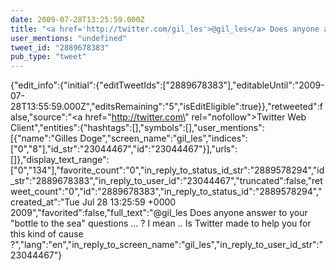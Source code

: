 ```yaml
---
date: 2009-07-28T13:25:59.000Z
title: "<a href='http://twitter.com/gil_les'>@gil_les</a> Does anyone answer to your bottle to the sea questions ... ? I mean .. Is Twitter made to help you for this kind of cause ?″"
user_mentions: "undefined"
tweet_id: "2889678383"
pub_type: "tweet"
---
```

{"edit_info":{"initial":{"editTweetIds":["2889678383"],"editableUntil":"2009-07-28T13:55:59.000Z","editsRemaining":"5","isEditEligible":true}},"retweeted":false,"source":"<a href=\"http://twitter.com\" rel=\"nofollow\">Twitter Web Client</a>","entities":{"hashtags":[],"symbols":[],"user_mentions":[{"name":"Gilles Doge","screen_name":"gil_les","indices":["0","8"],"id_str":"23044467","id":"23044467"}],"urls":[]},"display_text_range":["0","134"],"favorite_count":"0","in_reply_to_status_id_str":"2889578294","id_str":"2889678383","in_reply_to_user_id":"23044467","truncated":false,"retweet_count":"0","id":"2889678383","in_reply_to_status_id":"2889578294","created_at":"Tue Jul 28 13:25:59 +0000 2009","favorited":false,"full_text":"@gil_les Does anyone answer to your \"bottle to the sea\" questions ... ? I mean .. Is Twitter made to help you for this kind of cause ?","lang":"en","in_reply_to_screen_name":"gil_les","in_reply_to_user_id_str":"23044467"}
